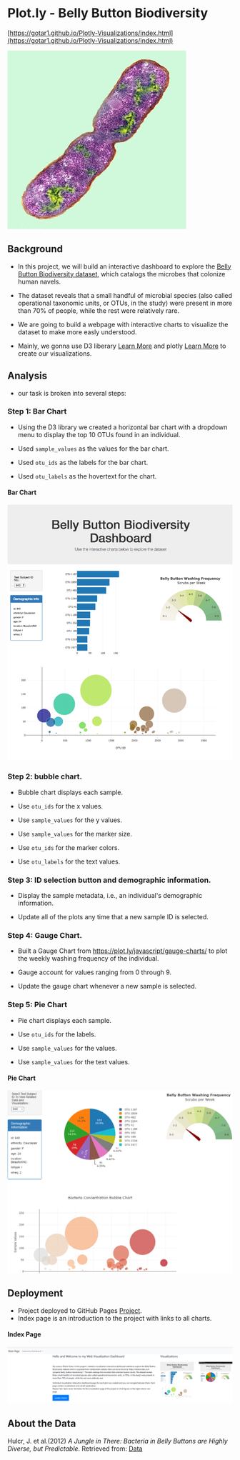 # Plot.ly - Belly Button Biodiversity

[https://gotar1.github.io/Plotly-Visualizations/index.html](https://gotar1.github.io/Plotly-Visualizations/index.html)

![Bacteria by filterforge.com](Assets/bacteria.jpg)

## Background

* In this project, we will build an interactive dashboard to explore the [Belly Button Biodiversity dataset](http://robdunnlab.com/projects/belly-button-biodiversity/), which catalogs the microbes that colonize human navels.

* The dataset reveals that a small handful of microbial species (also called operational taxonomic units, or OTUs, in the study) were present in more than 70% of people, while the rest were relatively rare.

* We are going to build a webpage with interactive charts to visualize the dataset to make more easly understood. 

* Mainly, we gonna use D3 liberary [Learn More](https://d3js.org/) and plotly [Learn More](https://plot.ly/javascript/) to create our visualizations.

## Analysis

* our task is broken into several steps:

### Step 1: Bar Chart

* Using the D3 library we created a horizontal bar chart with a dropdown menu to display the top 10 OTUs found in an individual.

 * Used `sample_values` as the values for the bar chart.

 * Used `otu_ids` as the labels for the bar chart.

 * Used `otu_labels` as the hovertext for the chart.

#### <a id="bar-chart"></a>Bar Chart
![bar chart](Assets/fig2.png)  

### Step 2: bubble chart. 

* Bubble chart displays each sample.

 * Use `otu_ids` for the x values.

 * Use `sample_values` for the y values.

 * Use `sample_values` for the marker size.

 * Use `otu_ids` for the marker colors.

 * Use `otu_labels` for the text values.

### Step 3: ID selection button and demographic information.

* Display the sample metadata, i.e., an individual's demographic information.

* Update all of the plots any time that a new sample ID is selected.

### Step 4: Gauge Chart.

* Built a Gauge Chart from <https://plot.ly/javascript/gauge-charts/> to plot the weekly washing frequency of the individual.

* Gauge account for values ranging from 0 through 9.

* Update the gauge chart whenever a new sample is selected.

### Step 5: Pie Chart

* Pie chart displays each sample.

 * Use `otu_ids` for the labels.

 * Use `sample_values` for the values.

 * Use `sample_values` for the text values.


#### <a id="pie-chart"></a>Pie Chart
![pie chart](Assets/fig1.png) 

## Deployment

* Project deployed to GitHub Pages [Project](https://gotar1.github.io/Plotly-Visualizations/index.html).
* Index page is an introduction to the project with links to all charts.

#### <a id="index-page"></a>Index Page
![index page](Assets/fig3.png) 

## About the Data

Hulcr, J. et al.(2012) _A Jungle in There: Bacteria in Belly Buttons are Highly Diverse, but Predictable_. Retrieved from: [Data](http://robdunnlab.com/projects/belly-button-biodiversity/results-and-data/)

